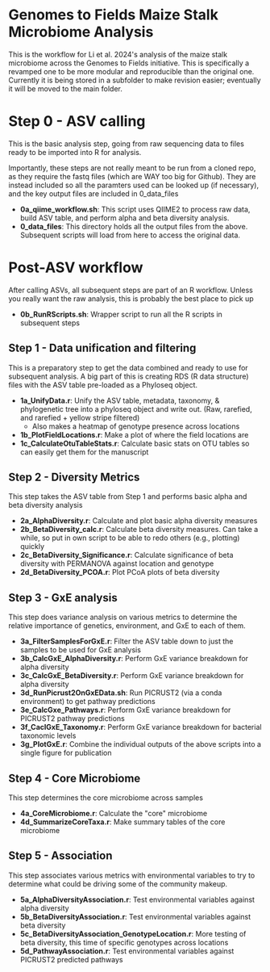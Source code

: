 # Genomes to Fields Maize Stalk Microbiome Analysis

This is the workflow for Li et al. 2024's analysis of the maize stalk microbiome across the Genomes to Fields initiative. This is specifically a revamped one to be more modular and reproducible than the original one. Currently it is being stored in a subfolder to make revision easier; eventually it will be moved to the main folder.

# Step 0 - ASV calling

This is the basic analysis step, going from raw sequencing data to files ready to be imported into R for analysis.

Importantly, these steps are not really meant to be run from a cloned repo, as they require the fastq files (which are WAY too big for Github). They are instead included so all the paramters used can be looked up (if necessary), and the key output files are included in 0_data_files

- **0a_qiime_workflow.sh**: This script uses QIIME2 to process raw data, build ASV table, and perform alpha and beta diversity analysis.
- **0_data_files**: This directory holds all the output files from the above. Subsequent scripts will load from here to access the original data.

# Post-ASV workflow

After calling ASVs, all subsequent steps are part of an R workflow. Unless you really want the raw analysis, this is probably the best place to pick up

- **0b_RunRScripts.sh**: Wrapper script to run all the R scripts in subsequent steps

## Step 1 - Data unification and filtering

This is a preparatory step to get the data combined and ready to use for subsequent analysis. A big part of this is creating RDS (R data structure) files with the ASV table pre-loaded as a Phyloseq object.

- **1a_UnifyData.r**: Unify the ASV table, metadata, taxonomy, & phylogenetic tree into a phyloseq object and write out. (Raw, rarefied, and rarefied + yellow stripe filtered)
    - Also makes a heatmap of genotype presence across locations
- **1b_PlotFieldLocations.r**: Make a plot of where the field locations are
- **1c_CalculateOtuTableStats.r**: Calculate basic stats on OTU tables so can easily get them for the manuscript
 
## Step 2 - Diversity Metrics

This step takes the ASV table from Step 1 and performs basic alpha and beta diversity analysis

- **2a_AlphaDiversity.r**: Calculate and plot basic alpha diversity measures
- **2b_BetaDiversity_calc.r**: Calculate beta diversity measures. Can take a while, so put in own script to be able to redo others (e.g., plotting) quickly
- **2c_BetaDiversity_Significance.r**: Calculate significance of beta diversity with PERMANOVA against location and genotype
- **2d_BetaDiversity_PCOA.r**: Plot PCoA plots of beta diversity

## Step 3 - GxE analysis

This step does variance analysis on various metrics to determine the relative importance of genetics, environment, and GxE to each of them.

- **3a_FilterSamplesForGxE.r**: Filter the ASV table down to just the samples to be used for GxE analysis
- **3b_CalcGxE_AlphaDiversity.r**: Perform GxE variance breakdown for alpha diversity
- **3c_CalcGxE_BetaDiversity.r**: Perform GxE variance breakdown for alpha diversity
- **3d_RunPicrust2OnGxEData.sh**: Run PICRUST2 (via a conda environment) to get pathway predictions
- **3e_CalcGxe_Pathways.r**: Perform GxE variance breakdown for PICRUST2 pathway predictions
- **3f_CaclGxE_Taxonomy.r**: Perform GxE variance breakdown for bacterial taxonomic levels
- **3g_PlotGxE.r**: Combine the individual outputs of the above scripts into a single figure for publication

## Step 4 - Core Microbiome

This step determines the core microbiome across samples

- **4a_CoreMicrobiome.r**: Calculate the "core" microbiome
- **4d_SummarizeCoreTaxa.r**: Make summary tables of the core microbiome

## Step 5 - Association

This step associates various metrics with environmental variables to try to determine what could be driving some of the community makeup.

- **5a_AlphaDiversityAssociation.r**: Test environmental variables against alpha diversity
- **5b_BetaDiversityAssociation.r**: Test environmental variables against beta diversity
- **5c_BetaDiversityAssociation_GenotypeLocation.r**: More testing of beta diversity, this time of specific genotypes across locations
- **5d_PathwayAssociation.r**: Test environmental variables against PICRUST2 predicted pathways
